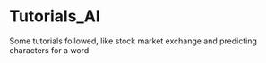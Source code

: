 # Tutorials_AI
 Some tutorials followed, like stock market exchange and predicting characters for a word
